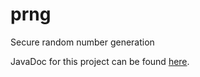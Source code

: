# prng
Secure random number generation

JavaDoc for this project can be found [here](http://simon-greatrix.github.io/prng/doc/).
